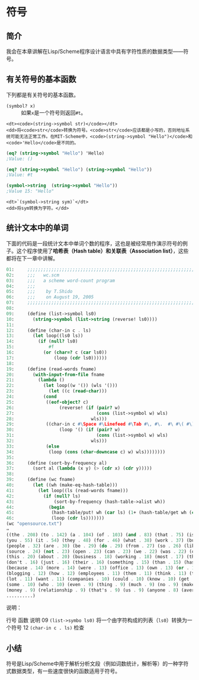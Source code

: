 # 符号

## 简介

我会在本章讲解在Lisp/Scheme程序设计语言中具有字符性质的数据类型——符号。

## 有关符号的基本函数

下列都是有关符号的基本函数。

<dl>
    <dt><code>(symbol? x)</code></dt>
    <dd>如果<code>x</code>是一个符号则返回<code>#t</code>。</dd>

    <dt><code>(string->symbol str)</code></dt>
    <dd>将<code>str</code>转换为符号。<code>str</code>应该都是小写的，否则地址系统可能无法正常工作。在MIT-Scheme中，<code>(string->symbol "Hello")</code>和<code>'Hello</code>是不同的。

```scheme
(eq? (string->symbol "Hello") 'Hello)
;Value: ()

(eq? (string->symbol "Hello") (string->symbol "Hello"))
;Value: #t

(symbol->string  (string->symbol "Hello"))
;Value 15: "Hello"
```
</dd>

    <dt>`(symbol->string sym)`</dt>
    <dd>将sym转换为字符。</dd>
</dl>

## 统计文本中的单词

下面的代码是一段统计文本中单词个数的程序，这也是被经常用作演示符号的例子。这个程序使用了**哈希表（Hash table）**和**关联表（Association list）**，这些都将在下一章中讲解。

```scheme
01:     ;;;;;;;;;;;;;;;;;;;;;;;;;;;;;;;;;;;;;;;;;;;;;;;;;;;;;;;;;;;;;;;;;;;;;;;;;;;;;;;
02:     ;;;   wc.scm
03:     ;;;   a scheme word-count program
04:     ;;;
05:     ;;;    by T.Shido
06:     ;;;    on August 19, 2005
07:     ;;;;;;;;;;;;;;;;;;;;;;;;;;;;;;;;;;;;;;;;;;;;;;;;;;;;;;;;;;;;;;;;;;;;;;;;;;;;;;;;
08:     
09:     (define (list->symbol ls0)
10:       (string->symbol (list->string (reverse! ls0))))
11:     
12:     (define (char-in c . ls)
13:       (let loop((ls0 ls))
14:         (if (null? ls0)
15:             #f
16:           (or (char=? c (car ls0))
17:               (loop (cdr ls0))))))
18:     
19:     (define (read-words fname)
20:       (with-input-from-file fname
21:         (lambda ()
22:           (let loop((w '()) (wls '()))
23:             (let ((c (read-char)))
24:     	  (cond
25:     	   ((eof-object? c)
26:                 (reverse! (if (pair? w)
27:                               (cons (list->symbol w) wls)
28:                             wls)))
29:     	   ((char-in c #\Space #\Linefeed #\Tab #\, #\.  #\ #\( #\) #\= #\? #\! #\; #\:)
30:                 (loop '() (if (pair? w)
31:                               (cons (list->symbol w) wls)
32:                             wls)))
33:     	   (else
34:     	    (loop (cons (char-downcase c) w) wls))))))))
35:     
36:     (define (sort-by-frequency al)
37:       (sort al (lambda (x y) (> (cdr x) (cdr y)))))
38:     
39:     (define (wc fname)
40:       (let ((wh (make-eq-hash-table)))
41:         (let loop((ls (read-words fname)))
42:           (if (null? ls)
43:               (sort-by-frequency (hash-table->alist wh))
44:             (begin
45:              (hash-table/put! wh (car ls) (1+ (hash-table/get wh (car ls) 0)))
46:              (loop (cdr ls)))))))
(wc "opensource.txt")
⇒
((the . 208) (to . 142) (a . 104) (of . 103) (and . 83) (that . 75) (is . 73) (in . 65) (i . 64)
(you . 55) (it . 54) (they . 48) (for . 46) (what . 38) (work . 37) (but . 35) (have . 32) (on . 32)
(people . 32) (are . 30) (be . 29) (do . 29) (from . 27) (so . 26) (like . 25) (as . 25) (by . 24)
(source . 24) (not . 23) (open . 23) (can . 23) (we . 22) (was . 22) (one . 22) (it's . 22) (an . 21)
(this . 20) (about . 20) (business . 18) (working . 18) (most . 17) (there . 17) (at . 17) (with . 16)
(don't . 16) (just . 16) (their . 16) (something . 15) (than . 15) (has . 15) (if . 15) (when . 14)
(because . 14) (more . 14) (were . 13) (office . 13) (own . 13) (or . 12) (online . 12) (now . 12)
(blogging . 12) (how . 12) (employees . 11) (them . 11) (think . 11) (time . 11) (company . 11)
(lot . 11) (want . 11) (companies . 10) (could . 10) (know . 10) (get . 10) (learn . 10) (better . 10)
(some . 10) (who . 10) (even . 9) (thing . 9) (much . 9) (no . 9) (make . 9) (up . 9) (being . 9)
(money . 9) (relationship . 9) (that's . 9) (us . 9) (anyone . 8) (average . 8) (bad . 8) (same . 8)
..........)
```

说明：

行号 函数 说明
09 `(list->symbo ls0)` 将一个由字符构成的列表（`ls0`）转换为一个符号
12 `(char-in c . ls)` 检查

## 小结

符号是Lisp/Scheme中用于解析分析文段（例如词数统计，解析等）的一种字符式数据类型，有一些速度很快的函数适用于符号。
